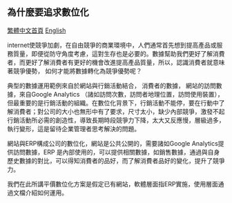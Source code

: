 ## 為什麼要追求數位化

[繁體中文首頁](https://github.com/tacticlink/cheapdigital)  [English](https://github.com/tacticlink/cheapdigital/blob/master/README_en.md)

internet使競爭加劇，在自由競爭的商業環境中，人們通常首先想到提高產品或服務質量，即便從防守角度考慮，這對生存也是必要的。數據幫助我們更好了解消費者，而更好了解消費者有更好的機會改進提高產品質量，所以，認識消費者就意味著競爭優勢， 如何才能將數據轉化為競爭優勢呢？

典型的數據運用範例來自於網站與行銷活動結合， 消費者的數據，
網站的訪問數據，來自Google Analytics （諸如訪問次數，訪問者地理位置，訪問使用裝置），但最重要的是行銷活動的組織。在數位化背景下，行銷活動不能停，要在行動中了解消費者；對公司的大小也無形中有了要求，尺寸太小，缺少內部競爭，激發不起行銷活動所必需的創造性，導致長期時段競爭力下降，太大又反應慢，層級過多，執行變形，這是留待企業管理者思考解決的問題。

網站與ERP構成公司的數位化，網站是公共公開的，需要諸如Google Analytics提供訪問數據，ERP 是內部使用的，可以提供相關數據，如銷售數據，通過與自身歷史數據的對比，可以得知消費者的品好，而了解消費者品好的變化，提升了競爭力。

我們在此所講平價數位化方案是假定已有網站，軟體層面指ERP實施，使用層面通過文檔介紹如何運用。

